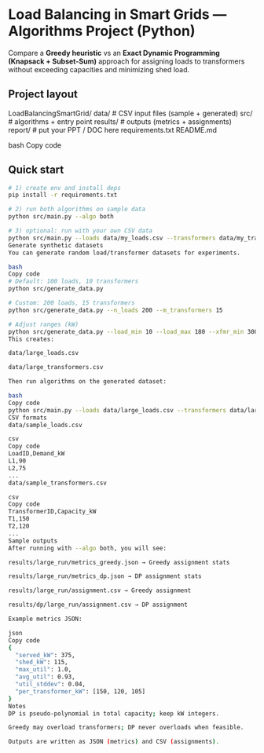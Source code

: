 # Load Balancing in Smart Grids — Algorithms Project (Python)

Compare a **Greedy heuristic** vs an **Exact Dynamic Programming (Knapsack + Subset-Sum)** approach
for assigning loads to transformers without exceeding capacities and minimizing shed load.

## Project layout
LoadBalancingSmartGrid/
data/ # CSV input files (sample + generated)
src/ # algorithms + entry point
results/ # outputs (metrics + assignments)
report/ # put your PPT / DOC here
requirements.txt
README.md

bash
Copy code

## Quick start

```bash
# 1) create env and install deps
pip install -r requirements.txt

# 2) run both algorithms on sample data
python src/main.py --algo both

# 3) optional: run with your own CSV data
python src/main.py --loads data/my_loads.csv --transformers data/my_transformers.csv --algo dp --out results/my_run
Generate synthetic datasets
You can generate random load/transformer datasets for experiments.

bash
Copy code
# Default: 100 loads, 10 transformers
python src/generate_data.py

# Custom: 200 loads, 15 transformers
python src/generate_data.py --n_loads 200 --m_transformers 15

# Adjust ranges (kW)
python src/generate_data.py --load_min 10 --load_max 180 --xfmr_min 300 --xfmr_max 600
This creates:

data/large_loads.csv

data/large_transformers.csv

Then run algorithms on the generated dataset:

bash
Copy code
python src/main.py --loads data/large_loads.csv --transformers data/large_transformers.csv --algo both --out results/large_run
CSV formats
data/sample_loads.csv

csv
Copy code
LoadID,Demand_kW
L1,90
L2,75
...
data/sample_transformers.csv

csv
Copy code
TransformerID,Capacity_kW
T1,150
T2,120
...
Sample outputs
After running with --algo both, you will see:

results/large_run/metrics_greedy.json → Greedy assignment stats

results/large_run/metrics_dp.json → DP assignment stats

results/large_run/assignment.csv → Greedy assignment

results/dp/large_run/assignment.csv → DP assignment

Example metrics JSON:

json
Copy code
{
  "served_kW": 375,
  "shed_kW": 115,
  "max_util": 1.0,
  "avg_util": 0.93,
  "util_stddev": 0.04,
  "per_transformer_kW": [150, 120, 105]
}
Notes
DP is pseudo-polynomial in total capacity; keep kW integers.

Greedy may overload transformers; DP never overloads when feasible.

Outputs are written as JSON (metrics) and CSV (assignments).
